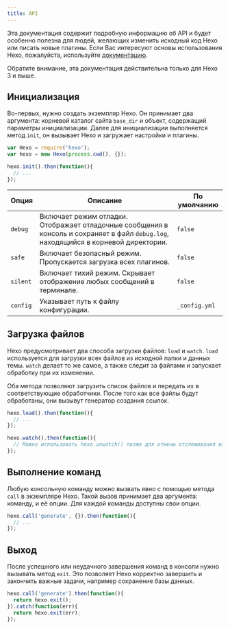 ```yaml
---
title: API
---
```

Эта документация содержит подробную информацию об API и будет особенно полезна для людей, желающих изменить исходный код Hexo или писать новые плагины. Если Вас интересуют основы использования Hexo, пожалуйста, используйте [документацию](../docs).

Обратите внимание, эта документация действительна только для Hexo 3 и выше.

## Инициализация

Во-первых, нужно создать экземпляр Hexo. Он принимает два аргумента: корневой каталог сайта `base_dir` и объект, содержащий параметры инициализации. Далее для инициализации выполняется метод `init`, он вызывает Hexo и загружает настройки и плагины.

``` js
var Hexo = require('hexo');
var hexo = new Hexo(process.cwd(), {});

hexo.init().then(function(){
  // ...
});
```

Опция | Описание | По умолчанию
--- | --- | ---
`debug` | Включает режим отладки. Отображает отладочные сообщения в консоль и сохраняет в файл `debug.log`, находящийся в корневой директории. | `false`
`safe` | Включает безопасный режим. Пропускается загрузка всех плагинов. | `false`
`silent` | Включает тихий режим. Скрывает отображение любых сообщений в терминале. | `false`
`config` | Указывает путь к файлу конфигурации. | `_config.yml`

## Загрузка файлов

Hexo предусмотривает два способа загрузки файлов: `load` и `watch`. `load` используется для загрузки всех файлов из исходной папки и данных темы. `watch` делает то же самое, а также следит за файлами и запускает обработку при их изменении.

Оба метода позволяют загрузить список файлов и передать их в соответствующие обработчики. После того как все файлы будут обработаны, они вызывут генератор создания ссылок.

``` js
hexo.load().then(function(){
  // ...
});

hexo.watch().then(function(){
  // Можно использовать hexo.unwatch() позже для отмены отслеживания изменений в файлах.
});
```

## Выполнение команд

Любую консольную команду можно вызвать явно с помощью метода `call` в экземпляре Hexo. Такой вызов принимает два аргумента: команду, и её опции. Для каждой команды доступны свои опции.

``` js
hexo.call('generate', {}).then(function(){
  // ...
});
```

## Выход

После успешного или неудачного завершения команд в консоли нужно вызывать метод `exit`. Это позволяет Hexo корректно завершить и закончить важные задачи, например сохранение базы данных.

``` js
hexo.call('generate').then(function(){
  return hexo.exit();
}).catch(function(err){
  return hexo.exit(err);
});
```
